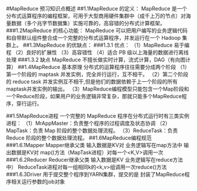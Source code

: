 #MapReduce 预习知识点概述
##1.1MapReduce 的定义：
MapReduce 是一个分布式运算程序的编程框架，可用于大型商用硬件集群中（成千上万的节点）对海量数据（多个兆字节数据集）实施可靠的，高容错的分布式计算框架。
###1.2MapReduce 的核心功能：
MapReduce 可以把用户编写的业务逻辑代码和自带默认组件整合成一个完整的分布式运算程序，并发运行在一个 Hadoop 集群上。
##1.3MapReduce 的优缺点：
###1.3.1 优点：
（1）MapReduce 易于编程
（2）良好的扩展性
（3）高容错性
（4）适合 PB 级以上海量的数据进行离线处理
###1.3.2 缺点
MapReduce 不擅长做实时计算，流式计算，DAG（有向图计算）
##1.4MapReduce 基本原理
分布式的运算程序往往需要分成两个阶段
（1）第一个阶段的 maptask 并发实例，完全并行运行，互不相干。
（2）第二个阶段的 reduce task 并发实例互不相干,但是他们的数据依赖于上一个阶段的所有maptask并发实例的输出。
（3）MapReduce编程模型只能包含一个Map阶段和一个Reduce阶段，如果用户的业务逻辑非常复杂，那就只能多个MapReduce程序，穿行运行。

##1.5MapReduce进程
一个完整的 MapReduce 程序在分布式运行时有三类实例进程：
（1）MrAppMaster：负责整个程序的过程调度及状态协调
（2）MapTask：负责 Map 阶段的整个数据处理流程。
（3）ReduceTask：负责 Reduce 阶段的整个数据处理流程。
##1.6MapReduce编程规范
###1.6.1Mapper
Mapper继承父类
输入数据是KV对
业务逻辑写在map方法中
输出数据是KV对
map()方法（MapTask进程）对每一个<K,V>调用一次
###1.6.2Reducer
Reducer继承父类
输入数据是KV
业务逻辑写在reduce方法中）
ReduceTask进程对每一组相同k的<k,v>组调用一次reduce()方法
###1.6.3Driver
用于提交整个程序到YARN集群，提交的是
封装了MapReduce程序相关运行参数的job对象





